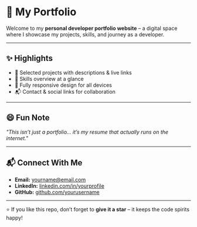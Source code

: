 # 💼 My Portfolio  

Welcome to my **personal developer portfolio website** – a digital space where I showcase my projects, skills, and journey as a developer.  

---

## ✨ Highlights  
- 🚀 Selected projects with descriptions & live links  
- 🎯 Skills overview at a glance  
- 📱 Fully responsive design for all devices  
- 📬 Contact & social links for collaboration  

---

## 😄 Fun Note  
*"This isn’t just a portfolio… it’s my resume that actually runs on the internet."*  

---

## 📬 Connect With Me  
- **Email:** yourname@email.com  
- **LinkedIn:** [linkedin.com/in/yourprofile](https://linkedin.com/in/yourprofile)  
- **GitHub:** [github.com/yourusername](https://github.com/yourusername)  

---

⭐ If you like this repo, don’t forget to **give it a star** – it keeps the code spirits happy!  
